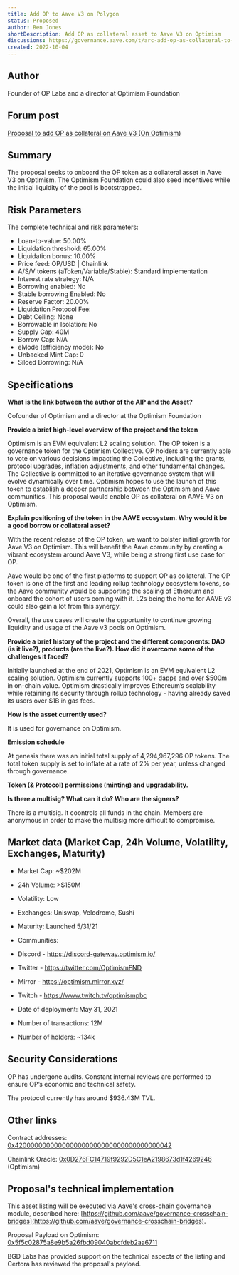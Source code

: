 ```yaml
---
title: Add OP to Aave V3 on Polygon
status: Proposed
author: Ben Jones
shortDescription: Add OP as collateral asset to Aave V3 on Optimism
discussions: https://governance.aave.com/t/arc-add-op-as-collateral-to-aave-v3/9087
created: 2022-10-04
---
```


## Author

Founder of OP Labs and a director at Optimism Foundation

## Forum post

[Proposal to add OP as collateral on Aave V3 (On Optimism)](https://governance.aave.com/t/add-mai-on-aave-v3/7630)

## Summary

The proposal seeks to onboard the OP token as a collateral asset in Aave V3 on Optimism.
The Optimism Foundation could also seed incentives while the initial liquidity of the pool is bootstrapped.

## Risk Parameters

The complete technical and risk parameters:

- Loan-to-value: 50.00%
- Liquidation threshold: 65.00%
- Liquidation bonus: 10.00%
- Price feed: OP/USD | Chainlink
- A/S/V tokens (aToken/Variable/Stable): Standard implementation
- Interest rate strategy: N/A
- Borrowing enabled: No
- Stable borrowing Enabled: No
- Reserve Factor: 20.00%
- Liquidation Protocol Fee:
- Debt Ceiling: None
- Borrowable in Isolation: No
- Supply Cap: 40M
- Borrow Cap: N/A
- eMode (efficiency mode): No
- Unbacked Mint Cap: 0
- Siloed Borrowing: N/A

## Specifications

**What is the link between the author of the AIP and the Asset?**

Cofounder of Optimism and a director at the Optimism Foundation

**Provide a brief high-level overview of the project and the token**

Optimism is an EVM equivalent L2 scaling solution. The OP token is a governance token for the Optimism Collective.
OP holders are currently able to vote on various decisions impacting the Collective, including the grants, protocol upgrades, inflation adjustments, and other fundamental changes.
The Collective is committed to an iterative governance system that will evolve dynamically over time.
Optimism hopes to use the launch of this token to establish a deeper partnership between the Optimism and Aave communities.
This proposal would enable OP as collateral on AAVE V3 on Optimism.

**Explain positioning of the token in the AAVE ecosystem. Why would it be a good borrow or collateral asset?**

With the recent release of the OP token, we want to bolster initial growth for Aave V3 on Optimism. This will benefit the Aave community by creating a vibrant ecosystem around Aave V3, while being a strong first use case for OP.

Aave would be one of the first platforms to support OP as collateral. The OP token is one of the first and leading rollup technology ecosystem tokens, so the Aave community would be supporting the scaling of Ethereum and onboard the cohort of users coming with it.
L2s being the home for AAVE v3 could also gain a lot from this synergy.

Overall, the use cases will create the opportunity to continue growing liquidity and usage of the Aave v3 pools on Optimism.

**Provide a brief history of the project and the different components: DAO (is it live?), products (are the live?). How did it overcome some of the challenges it faced?**

Initially launched at the end of 2021, Optimism is an EVM equivalent L2 scaling solution. Optimism currently supports 100+ dapps and over $500m in on-chain value.
Optimism drastically improves Ethereum’s scalability while retaining its security through rollup technology - having already saved its users over $1B in gas fees.

**How is the asset currently used?**

It is used for governance on Optimism.

**Emission schedule**

At genesis there was an initial total supply of 4,294,967,296 OP tokens. The total token supply is set to inflate at a rate of 2% per year, unless changed through governance.

**Token (& Protocol) permissions (minting) and upgradability.**

**Is there a multisig? What can it do? Who are the signers?**

There is a multisig. It coontrols all funds in the chain. Members are anonymous in order to make the multisig more difficult to compromise.

## Market data (Market Cap, 24h Volume, Volatility, Exchanges, Maturity)

- Market Cap: ~$202M
- 24h Volume: >$150M
- Volatility: Low
- Exchanges: Uniswap, Velodrome, Sushi
- Maturity: Launched 5/31/21
- Communities:
- Discord - https://discord-gateway.optimism.io/
- Twitter - https://twitter.com/OptimismFND
- Mirror - https://optimism.mirror.xyz/
- Twitch - https://www.twitch.tv/optimismpbc

- Date of deployment: May 31, 2021
- Number of transactions: 12M
- Number of holders: ~134k

## Security Considerations

OP has undergone audits. Constant internal reviews are performed to ensure OP’s economic and technical safety.

The protocol currently has around $936.43M TVL.

## Other links

Contract addresses: [0x4200000000000000000000000000000000000042](https://optimistic.etherscan.io/address/0x4200000000000000000000000000000000000042)

Chainlink Oracle: [0x0D276FC14719f9292D5C1eA2198673d1f4269246](https://optimistic.etherscan.io/address/0x0D276FC14719f9292D5C1eA2198673d1f4269246) (Optimism)

## Proposal's technical implementation

This asset listing will be executed via Aave's cross-chain governance module, described here: [https://github.com/aave/governance-crosschain-bridges](https://github.com/aave/governance-crosschain-bridges).

Proposal Payload on Optimism: [0x5f5c02875a8e9b5a26fbd09040abcfdeb2aa6711](https://optimistic.etherscan.io/address/0x5f5c02875a8e9b5a26fbd09040abcfdeb2aa6711#code)

BGD Labs has provided support on the technical aspects of the listing and Certora has reviewed the proposal's payload.
